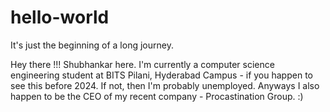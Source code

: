 # hello-world
It's just the beginning of a long journey.

Hey there !!! Shubhankar here. I'm currently a computer science engineering student at BITS Pilani, Hyderabad Campus - if you happen to see this before 2024. If not, then I'm probably unemployed. Anyways I also happen to be the CEO of my recent company - Procastination Group. :)
